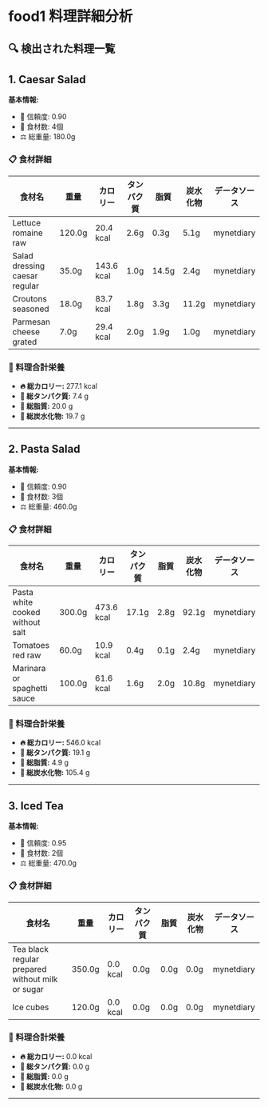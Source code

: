 # food1 料理詳細分析

## 🔍 検出された料理一覧

## 1. Caesar Salad

**基本情報:**
- 🎯 信頼度: 0.90
- 🥕 食材数: 4個
- ⚖️ 総重量: 180.0g

### 📋 食材詳細

| 食材名 | 重量 | カロリー | タンパク質 | 脂質 | 炭水化物 | データソース |
|--------|------|----------|------------|------|----------|--------------|
| Lettuce romaine raw | 120.0g | 20.4 kcal | 2.6g | 0.3g | 5.1g | mynetdiary |
| Salad dressing caesar regular | 35.0g | 143.6 kcal | 1.0g | 14.5g | 2.4g | mynetdiary |
| Croutons seasoned | 18.0g | 83.7 kcal | 1.8g | 3.3g | 11.2g | mynetdiary |
| Parmesan cheese grated | 7.0g | 29.4 kcal | 2.0g | 1.9g | 1.0g | mynetdiary |

### 🔢 料理合計栄養

- **🔥 総カロリー:** 277.1 kcal
- **🥩 総タンパク質:** 7.4 g
- **🧈 総脂質:** 20.0 g
- **🍞 総炭水化物:** 19.7 g

---

## 2. Pasta Salad

**基本情報:**
- 🎯 信頼度: 0.90
- 🥕 食材数: 3個
- ⚖️ 総重量: 460.0g

### 📋 食材詳細

| 食材名 | 重量 | カロリー | タンパク質 | 脂質 | 炭水化物 | データソース |
|--------|------|----------|------------|------|----------|--------------|
| Pasta white cooked without salt | 300.0g | 473.6 kcal | 17.1g | 2.8g | 92.1g | mynetdiary |
| Tomatoes red raw | 60.0g | 10.9 kcal | 0.4g | 0.1g | 2.4g | mynetdiary |
| Marinara or spaghetti sauce | 100.0g | 61.6 kcal | 1.6g | 2.0g | 10.8g | mynetdiary |

### 🔢 料理合計栄養

- **🔥 総カロリー:** 546.0 kcal
- **🥩 総タンパク質:** 19.1 g
- **🧈 総脂質:** 4.9 g
- **🍞 総炭水化物:** 105.4 g

---

## 3. Iced Tea

**基本情報:**
- 🎯 信頼度: 0.95
- 🥕 食材数: 2個
- ⚖️ 総重量: 470.0g

### 📋 食材詳細

| 食材名 | 重量 | カロリー | タンパク質 | 脂質 | 炭水化物 | データソース |
|--------|------|----------|------------|------|----------|--------------|
| Tea black regular prepared without milk or sugar | 350.0g | 0.0 kcal | 0.0g | 0.0g | 0.0g | mynetdiary |
| Ice cubes | 120.0g | 0.0 kcal | 0.0g | 0.0g | 0.0g | mynetdiary |

### 🔢 料理合計栄養

- **🔥 総カロリー:** 0.0 kcal
- **🥩 総タンパク質:** 0.0 g
- **🧈 総脂質:** 0.0 g
- **🍞 総炭水化物:** 0.0 g

---

